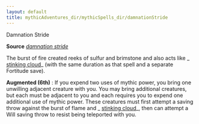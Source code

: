 ```yaml
---
layout: default
title: mythicAdventures_dir/mythicSpells_dir/damnationStride
---
```

Damnation Stride

**Source** [_damnation stride_](advancedRaceGuide_dir/featuredRaces_dir/tieflings#_damnation-stride)

The burst of fire created reeks of sulfur and brimstone and also acts like _ [stinking cloud](spells_dir/stinkingCloud#_stinking-cloud)_ (with the same duration as that spell and a separate Fortitude save).

**Augmented (6th)** : If you expend two uses of mythic power, you bring one unwilling adjacent creature with you. You may bring additional creatures, but each must be adjacent to you and each requires you to expend one additional use of mythic power. These creatures must first attempt a saving throw against the burst of flame and _ [stinking cloud](spells_dir/stinkingCloud#_stinking-cloud)_, then can attempt a Will saving throw to resist being teleported with you.

